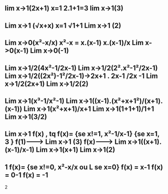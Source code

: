 lim x->1(2x+1)
x=1
2.1+1=3
lim x->1(3)
-----------------------------------------------------------------------------------------------
Lim x->1 (√x+x)
x=1
√1+1
Lim x->1 (2)
-----------------------------------------------------------------------------------------------
Lim x->0(x²-x/x)
x²-x = x.(x-1)
x.(x-1)/x
Lim x->0(x-1)
Lim x->0(-1)
----------------------------------------------------------------------------------------------
Lim x->1/2(4x²-1/2x-1)
Lim x->1/2(2².x²-1²/2x-1)
Lim x->1/2((2x²)-1²/2x-1)->2x+1 . 2x-1 /2x -1
Lim x->1/2(2x+1)
Lim x->1/2(2)
-----------------------------------------------------------------------------------------------
Lim x->1(x³-1/x²-1)
Lim x->1((x-1).(x²+x+1²)/(x+1).(x-1))
Lim x->1(x²+x+1)/x+1
Lim x->1(1+1+1)/1+1
Lim x->1(3/2)
----------------------------------------------------------------------------------------------------------------------------------------------------------------------------------------------
Lim x->1 f(x) , tq f(x)= {se x!=1, x²-1/x-1}
				    {se x=1, 3          }
f(1)---> Lim x->1 (3)
f(x)---> Lim x->1((x+1).(x-1)/x-1)
		Lim x->1(x+1)
		Lim x->1(2)
-----------------------------------------------------------------------------------------------
1 f(x)= {se x!=0, x²-x/x ou L se x=0}
f(x) = x-1
f(x) = 0-1
f(x) = -1
-----------------------------------------------------------------------------------------------
2